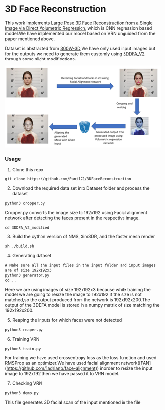 # 3D Face Reconstruction

This work implements [Large Pose 3D Face Reconstruction from a Single Image via Direct Volumetric Regression](https://arxiv.org/pdf/1703.07834.pdf),
which is CNN regression based model.We have implemented our model based on VRN unguided from the paper mentioned above.

Dataset is abstracted from [300W-3D](http://www.cbsr.ia.ac.cn/users/xiangyuzhu/projects/3DDFA/main.htm),We have only used input images but for the outputs we need to generate them customly using [3DDFA_V2](https://github.com/cleardusk/3DDFA_V2) through some slight modifications.

<p align="center">
  <img src="samples/flowchart.png" alt="flowchart" width="640px">
</p>

### Usage

1. Clone this repo
   
```shell script
git clone https://github.com/Pani122/3DFaceReconstruction
```
2. Download the required data set into Dataset folder and process the dataset
```shell script
python3 cropper.py
```
Cropper.py converts the image size to 192x192 using Facial alignment network after detecting the faces present in the respective image.
```shell script
cd 3DDFA_V2_modified
```

3. Build the cython version of NMS, Sim3DR, and the faster mesh render
```shell script
sh ./build.sh
```

4. Generating dataset 
```shell script
# Make sure all the input files in the input folder and input images are of size 192x192x3
python3 generator.py 
cd ..
```
Here we are using images of size 192x192x3 because while training the model we are going to resize the image to 192x192 if the size is not matched,so the output produced from the network is 192x192x200.The output of the 3DDFA model is stored in a numpy matrix of size matching the 192x192x200.

5. Reaping the inputs for which faces were not detected
```shell script
python3 reaper.py
```
6. Training VRN
```shell script
python3 train.py
```
For training we have used crossentropy loss as the loss function and used RMSProp as an optimizer.We have used facial alignment network([FAN]
(https://github.com/1adrianb/face-alignment)) inorder to resize the input image to 192x192,then we have passed it to VRN model.

7. Checking VRN
```shell script
python3 demo.py
```
This file generates 3D facial scan of the input mentioned in the file
